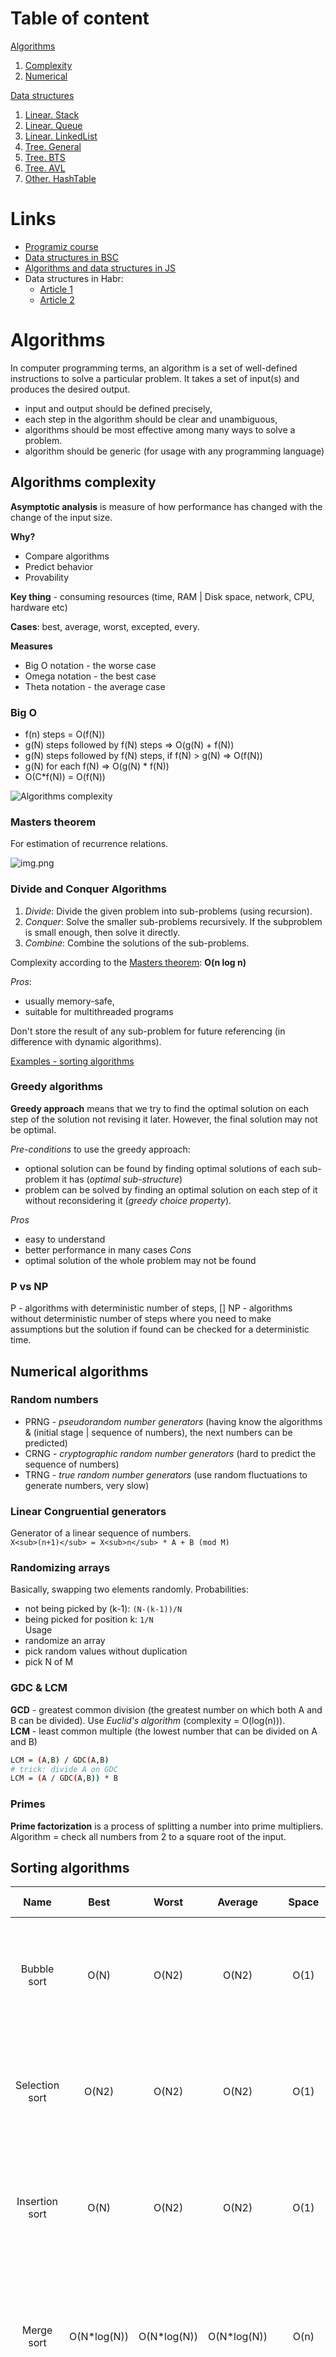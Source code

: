 # Table of content

[Algorithms](#algorithms)
1. [Complexity](#algorithms-complexity)
2. [Numerical](#numerical-algorithms)

[Data structures](#data-structures)  
1. [Linear. Stack](#stack)
2. [Linear. Queue](#queue)
3. [Linear. LinkedList](#linkedlist)
4. [Tree. General](#tree)
5. [Tree. BTS](#binary-search-tree--bst-)
6. [Tree. AVL](#avl-tree)
7. [Other. HashTable](#hash-table)


# Links

- [Programiz course](https://www.programiz.com/dsa/algorithm)
- [Data structures in BSC](http://www.btechsmartclass.com/data_structures/introduction-to-algorithms.html)
- [Algorithms and data structures in JS](https://github.com/trekhleb/javascript-algorithms)
- Data structures in Habr: 
  - [Article 1](https://habr.com/ru/companies/netologyru/articles/334914/)
  - [Article 2](https://habr.com/ru/articles/128457/)

# Algorithms 

In computer programming terms, an algorithm is a set of well-defined instructions to solve a particular problem. It takes a set of input(s) and produces the desired output.

- input and output should be defined precisely, 
- each step in the algorithm should be clear and unambiguous, 
- algorithms should be most effective among many ways to solve a problem.
- algorithm should be generic (for usage with any programming language)

## Algorithms complexity

**Asymptotic analysis** is measure of how performance has changed with the change of the input size. 

**Why?**
- Compare algorithms
- Predict behavior
- Provability

**Key thing** - consuming resources (time, RAM | Disk space, network, CPU, hardware etc)  

**Cases**: best, average, worst, excepted, every.

**Measures** 
- Big O notation - the worse case
- Omega notation - the best case
- Theta notation - the average case

### Big O
  - f(n) steps = O(f(N))
  - g(N) steps followed by f(N) steps ⇒ O(g(N) + f(N))
  - g(N) steps followed by f(N) steps, if f(N) > g(N) ⇒ O(f(N))
  - g(N) for each f(N) ⇒ O(g(N) * f(N))
  - O(C*f(N)) = O(f(N))

![Algorithms complexity](/pictures/complexity.png)

### Masters theorem
For estimation of recurrence relations.

![img.png](pictures/masters.png)

### Divide and Conquer Algorithms

1. *Divide*: Divide the given problem into sub-problems (using recursion).
2. *Conquer*: Solve the smaller sub-problems recursively. If the subproblem is small enough, then solve it directly.
3. *Combine*: Combine the solutions of the sub-problems.

Complexity according to the [Masters theorem](#Masters-theorem): **O(n log n)**

*Pros*:
- usually  memory-safe,
- suitable for multithreaded programs

Don't store the result of any sub-problem for future referencing (in difference with dynamic algorithms). 

[Examples - sorting algorithms](#sorting-algorithms)

### Greedy algorithms

**Greedy approach** means that we try to find the optimal solution on each step of the solution not revising it later. 
However, the final solution may not be optimal.

*Pre-conditions* to use the greedy approach: 
- optional solution can be found by finding optimal solutions of each sub-problem it has (*optimal sub-structure*)
- problem can be solved by finding an optimal solution on each step of it without reconsidering it (*greedy choice property*).

*Pros*
- easy to understand
- better performance in many cases
*Cons* 
- optimal solution of the whole problem may not be found

### P vs NP

P - algorithms with deterministic number of steps, []
NP - algorithms without deterministic number of steps where you need to make assumptions but the solution if found can be checked for a deterministic time.

## Numerical algorithms 

### Random numbers
- PRNG - *pseudorandom number generators* (having know the algorithms & (initial stage | sequence of numbers), the next numbers can be predicted)
- CRNG - *cryptographic random number generators* (hard to predict the sequence of numbers)
- TRNG - *true random number generators* (use random fluctuations to generate numbers, very slow)

### Linear Congruential generators
Generator of a linear sequence of numbers.   
`X<sub>(n+1)</sub> = X<sub>n</sub> * A + B (mod M)`

### Randomizing arrays
Basically, swapping two elements randomly. 
Probabilities: 
- not being picked by (k-1): `(N-(k-1))/N`
- being picked for position k: `1/N`  
Usage
- randomize an array
- pick random values without duplication
- pick N of M

### GDC & LCM

**GCD** - greatest common division (the greatest number on which both A and B can be divided). Use *Euclid's algorithm* (complexity = O(log(n))).  
**LCM** - least common multiple (the lowest number that can be divided on A and B)
```bash
LCM = (A,B) / GDC(A,B)
# trick: divide A on GDC
LCM = (A / GDC(A,B)) * B 
```

### Primes

**Prime factorization** is a process of splitting a number into prime multipliers. Algorithm = check all numbers from 2 to a square root of the input. 

## Sorting algorithms 

|      Name      |    Best     |    Worst    |   Average   |   Space   | Stability* | Use-cases                                                          | Description                                                                                                                                        |
|:--------------:|:-----------:|:-----------:|:-----------:|:---------:|:----------:|:-------------------------------------------------------------------|:---------------------------------------------------------------------------------------------------------------------------------------------------|
|  Bubble sort   |    O(N)     |    O(N2)    |    O(N2)    |   O(1)    |    Yes     | learning, small inputs                                             | Iterating for each element over all rest elements and swapping adjacent ones                                                                       |
| Selection sort |    O(N2)    |    O(N2)    |    O(N2)    |   O(1)    |     No     | learning, small inputs                                             | Compare each element with others and swap it with the one that is lower than the current                                                           |
| Insertion sort |    O(N)     |    O(N2)    |    O(N2)    |   O(1)    |    Yes     | small inputs or partly sorted data sets                            | Iterate over the array and insert the element into the sorted part on the proper place.                                                            |
|   Merge sort   | O(N*log(N)) | O(N*log(N)) | O(N*log(N)) |   O(n)    |    Yes     | large data sets                                                    | Divide & conquer: split the original array into pieces, sort pieces and combine sorted arrays into the result                                      |
|   Quick sort   | O(N*log(N)) | O(N*log(N)) | O(N*log(N)) | O(log(N)) |     No     | large data sets                                                    | Divide & conquer: separate elements relatively to the chosen pivot element (< >) and then split the sequence into two pieces by this pivot element |   
| Counting sort  |  O(N+MAX)   |  O(N+MAX)   |  O(N+MAX)   |  O(MAX)   |    Yes     | small range of values                                              | Calculate occurrences of elements cumulatively (in an array) and derive the final index of the element from this auxiliary array                   |
|   Radix sort   |  O(N+MAX)   |  O(N+MAX)   |  O(N+MAX)   |  O(MAX)   |    Yes     | data sets of integers or strings with fixed lengths                | Sorting using any stable sorting algorithm by all digits in numbers of the original array.                                                         |
|  Bucket sort   |  O(N+MAX)   |    O(N2)    |    O(N)     | O(N+MAX)  |    Yes     | uniformly distributed values over a range                          | Scatter-gather approach: split elements into several buckets -> sort them using any stable sorting algorithm -> combine them into the result one   |
|   Heap sort    | O(N*log(N)) | O(N*log(N)) | O(N*log(N)) |   O(1)    |     No     | k larges or smallest elements, when memory usage is concern        | Convert an array to a heap (heapify)                                                                                                               |
|   Shell sort   | O(N*log(N)) |    O(N2)    | O(N*log(N)) |   O(1)    |     No     | medium-sized datasets where insertion sort is not efficient enough | Iterating and comparing elements of the array based on the pre-defined sequence                                                                    |

<sup>*</sup> A *stable* sorting algorithm maintains the relative order of the items with equal sort keys

1) **Bubble sort** - Iterating for each element over all rest elements and swapping adjacent ones.    
2) **Selection sort** - Compare each element with others and swap it with the one that is lower than the current.
3) **Insertion sort** - Iterate over the array and insert the element into the sorted part on the proper place.  
4) **Merge sort** - Divide & conquer: split the original array into pieces, sort pieces and combine sorted arrays into the result.
5) **Quick sort** - Divide & conquer: separate elements relatively to the chosen pivot element (< | >) and then split the sequence into two pieces by this pivot element.
6) **Counting sort** - Calculate occurrences of elements cumulatively (in an array) and derive the final index of the element from this auxiliary array.
7) **Radix sort** - Sorting using any stable sorting algorithm by all digits in numbers of the original array.
8) **Bucket sort** - Scatter-gather approach: split elements into several buckets -> sort them using any stable sorting algorithm -> combine them into the result one.
9) **Heap sort** - Convert an array to a heap (heapify).
10) **Shell sort** - iterating and comparing elements of the array based on the pre-defined sequence:
```
    - Shell's original sequence: N/2 , N/4 , …, 1  
    - Knuth's increments: 1, 4, 13, …, (3k – 1) / 2  
    - Sedgewick's increments: 1, 8, 23, 77, 281, 1073, 4193, 16577...4j+1+ 3·2j+ 1  
    - Hibbard's increments: 1, 3, 7, 15, 31, 63, 127, 255, 511…  
    - Papernov & Stasevich increment: 1, 3, 5, 9, 17, 33, 65,...  
    - Pratt: 1, 2, 3, 4, 6, 9, 8, 12, 18, 27, 16, 24, 36, 54, 81...   
``` 

## Search algorithms 

|      Name      | Best |  Worst   | Average  |   Space   |
|:--------------:|:----:|:--------:|:--------:|:---------:|
| Linear search  |  -   |    -     |   O(N)   |   O(1)    |
| Binary search  | O(1) | O(log N) | O(log N) |   O(1)    | 

1. **Linear search** - very straightforward, go through the elements and compare each one with the target
2. **Binary search** - only under sorted array, iterative and recursive approach, compare the target with the middle element and then choose the right half of the array to continue comparing


## Graph algorithms

The purpose of the algorithms is to mark each vertex as visited while avoiding cycles.

### DSA (Depth-first search algorithms)

1. Pre-conditions: we have a stack and a visited list
2. Take any vertex and put into the stack
3. Take the top element from the stack and put it into visited list
4. Take all adjacent vertices of the chosen element and put unvisited into the stack
5. Repeat steps 3-4 withe vertices in the stack until it's empty. 

|  Time  | Search |
|:------:|:------:|
| O(V+E) |  O(V)  | 

### BSA (Breadth-fist search algorithm)

1. Pre-conditions: we have a queue and a visited list
2. Take any vertex and put into the queue
3. Take the first element from the queue and put it into visited list
4. Take all adjacent vertices of the chosen element and put unvisited into the queue
5. Repeat steps 3-4 withe vertices in the stack until it's empty.

|  Time  | Search |
|:------:|:------:|
| O(V+E) |  O(V)  | 


### Bellman Ford's Algorithm

It helps us find the shortest path from a vertex to all other vertices of a weighted graph with possible negative weights of edges.

|         |  Time  | Search |
|:-------:|:------:|:------:|
|  Best   |  O(E)  |  O(V)  |
| Average | O(V*E) |        | 
|  Worst  | O(V*E) |        | 

## Greedy algorithms 

### Ford-Fulkerson Algorithm

Calculating the maximum possible flow in a network or a graph.

**Use-cases**
- network flow optimization: e.g. in transportation systems to find the maximum flow of goods from a source to a destination,
- capacity planning: e.g. the capacity of data channels needs to be optimized to handle the maximum possible traffic,
- image processing (image segmentation),
- resource allocation: e.g. assigning tasks to workers, scheduling jobs, etc. 

**Example**
- we can send 2 items though the top path (limited by the last step)
- we can send 3 items though the top path (limited by the first step)
- we can send 2 items though the top path (2/4 in the first 2 nodes) 
-> send them through the path with 0/3 
- ->  send them through the last 2 nodes of the bottom path (3/6 in the last 2 nodes)  

Overall score = 2 + 3 + 2 = 7

![FFA](/pictures/FFA.png)

**Time complexity** = O(E * |f|), where E - number of edges, f - maximum flow number

### Dijkstra's Algorithm

Graph traversal algorithm that finds the shortest path from a source vertex to all other vertices in a weighted graph.

The main idea is the process of iteratively selecting the vertex with the smallest distance and updating distances to its neighboring vertices. 

**Flow** 

1) Create a set of unvisited vertices and set the distance from the source vertex to all other vertices as infinity, except the source vertex itself, which is set to 0.
2) Set the source vertex as the current vertex.
3) While there are unvisited vertices:
   - Select the unvisited vertex with the smallest distance as the current vertex. 
   - Mark the current vertex as visited. 
   For each neighboring vertex of the current vertex:
     - Calculate the distance from the source vertex to the neighboring vertex by adding the weight of the edge between them to the distance of the current vertex.
     - If this calculated distance is smaller than the recorded distance of the neighboring vertex, update the recorded distance with the new value.
4) Once all vertices have been visited or the destination vertex (if specified) has been visited, the shortest path from the source vertex to each vertex can be determined.

**Use-cases**
- routing in computer networks
- GPS navigation systems 
- transportation and logistics
- airline flight scheduling

**Time complexity** = O(E Log V), E - number of edges, V - number of vertices. 

## Kruskal's Algorithm

Kruskal's algorithm is a minimum spanning tree algorithm (spanning tree with minimum sum of weights of edges). 

**Use-cases**
- network design, 
- construction of roads and pipelines,
- cluster analysis: where the goal is to group similar data points together

**Flow**
1. Sort all the edges from low weight to high
2. Take the edge with the lowest weight and add it to the spanning tree. 
If adding the edge created a cycle, then reject this edge.
3. Keep adding edges until we reach all vertices.

**Time complexity** = O(E log E), E - number of edges. 

## Prim's Algorithm

Prim's algorithm is a minimum spanning tree algorithm (spanning tree with minimum sum of weights of edges).

**Use-cases**
- network design,
- construction of roads and pipelines,
- cluster analysis: where the goal is to group similar data points together

**Flow**
1. Initialize the minimum spanning tree with a vertex chosen at random.
2. Find all the edges that connect the tree to new vertices, find the minimum and add it to the tree
3. Keep repeating step 2 until we get a minimum spanning tree

**Time complexity** = O(E log V), V - number of vertices. 

## Huffman Coding

Huffman Coding is a technique of compressing data to reduce its size without losing any of the details, generally useful to compress the data in which there are frequently occurring characters.

**Use-cases**

**Flow**
![Huff1](/pictures/huff1.png)
1. Calculate the frequency of each character in the string.
2. Sort the characters in increasing order of the frequency.
![Huff2](/pictures/huff3.png)
3. Make each unique character as a leaf node. 
4. Form a tree according to the rules.
![Huff_final](/pictures/huff2.png)

**Time complexity** = O(nlog n);

## Dynamic programming 



# Data structures

Data structure is a storage that is used to store and organize data. It is a way of arranging data on a computer so that it can be accessed and updated efficiently.

- **linear** (array, linked list, stack, queue)
  - complexity increase proportionally to data set size
  - pretty simple, but less efficient in memory consumption
  - can be traversed by one pass
- **non-linear** (graph, tree):
  - keep the same level of complexity with increasing amount of data
  - more complex, but more efficient in memory consumption,
  - can't be traversed by one pass

## Linear

### Stack

![img.png](pictures/stack.png)

*LIFO* - last-in, first-out

Operations:
  - push - add an element to the top
  - pop - remove an element from the top
  - peek - get an element from the top without removing
  - isEmpty
  - isFull

| Space | Search | Insertion | Deletion | 
|:-----:|:------:|:---------:|:--------:|
| O(n)  | 	O(n)  |   O(1)    |   O(1)   | 


### Queue

![img.png](pictures/queue.png)

*FIFO* - first in, first out

Operations
  - enqueue (offer) - add an element to the bottom, **O(1)**
  - dequeue (poll) - withdraw an element from the top, **O(1)**
  - peek - get an element from the top **O(1)**
  - isEmpty
  - isFull

Types:
  - *circular queue* - better memory utilization: when the rear index reach the end of the array, we can use free slots in the beginning
  - *priority queue* - all elements have their priority and are processed regarding this priority (implementation based on LinkedList, BinaryHeap, or BinaryTree)
  - *dequeue* - insertion and removal can be performed from both sides. 

| Space | Search | Insertion | Deletion | 
|:-----:|:------:|:---------:|:--------:|
| O(n)  | 	O(n)  |   O(1)    |   O(1)   | 


### LinkedList

Linear data structure that includes a series of connected nodes, where each node stores the data and the address of the next node.

![LinkedList.png](pictures/linked-list.png)

**Types**
- singly - each node points to the next one
- doubly - two pointers in each node: to the previous and the consequent elements
- circular - last elements has a reference to the first one

**Operations**
- traverse - go through all nodes of the list
- insert
- delete
- search - find a node
- sort

| Space | Search/Traverse | Insertion | Deletion |
|:-----:|:---------------:|:---------:|:--------:|
| O(n)  |      O(n)       |   O(1)    |   O(1)   | 


## Tree

Data structure consisting of *nodes* (key | value + a pointer to the next node) and *edges* (links between nodes). 

**Terminology**:
- *root* - the top node, 
- *leaf* - node without a pointer to the next node,
- *internal node* - node with a pointer to the next node,
- *height of the node* - number of edges *from a node to the deepest leaf* (bottom)
- *depth of the node* - number of edges *from a node to the root* (up)
- *height of the tree* - number of edges *from the root to the deepest leaf*
- *degree of node* - number of branches the node have
- *forest* - several disjoint trees. 

**Tree traversal**
![traversal example](pictures/traversal_example.png)
- *inorder* - left branch/left leaf -> root -> right branch/right leaf: 5 -> 12 -> 6 -> 1 -> 9
```java
public void traverse(Node node){
    if(node!=null){
        traverse(node.left);
        System.out.print(" "+node.key);
        traverse(node.right);
    }
}
```
- *preorder* - root -> left branch -> right branch: 1 -> 12 -> 5 -> 6 -> 9
```java
public void traverse(Node node) {
    if (node != null) {
        System.out.print(" " + node.key);
        traverse(node.left);
        traverse(node.right);
    }
}
```
- *postorder* - left branch/left leaf -> right branch/right leaf -> root: 5 -> 6 -> 12 -> 9 -> 1
```java
public void traverse(Node node) {
    if (node != null) {
        traverse(node.left);
        traverse(node.right);
        System.out.print(" " + node.key);
    }
}
```

### Binary tree

Tree data structure where each node can have two children at most. 
Node = value + link to the right node + link to the left node.

**Types**
- *full* - each node has 2 or 0 children.
- *perfect* - each node has 2 children + leaves are on the same level
- *complete* - like a full, but: leaves lean to the left + the right branch might not have a right leaf
  ![complete binary tree](pictures/complete_binary_tree.png)
- *degenerate (pathological)* - each node has only right or left child
  ![degenerate binary tree](pictures/degenerate_binary_tree.png)
- *skewed* - type of the pathological tree, all nodes go to the left or right
- *balanced* - difference between height of the right and left subtrees is 0 | 1  

  |Balances tree            |         Unbalanced tree         |   
  |:-------------------------------:|:-------------------------:|  
  |![](pictures/balanced_tree.png)|![](pictures/unbalanced_tree.png)|

**Height <-> Number of nodes**

- *Minimum number of nodes* = height + 1
- *Maximum number of nodes* = 2<sup>(height+1)</sup>-1
- *Minimum number of nodes* = floor (log2n)                                                                                              
- *Maximum number of nodes* = number of nodes - 1

### Binary search tree (BST)

Binary tree structure where: 
- all nodes to the left of the root is less than the root
- all nodes to the right of the root is bigger than the root.
- each and every subtree is BST too.

Operations:
- insertion
- deletion (of a leaf, of an internal node with one or two sub-nodes)

|   Search    | Insertion  |  Deletion  | Space |
|:-----------:|:----------:|:----------:|:-----:|
| 	O(log(n))* | O(log(n))* | O(log(n))* | O(n)  |

<sup>*</sup> Search, Insertion and deletion operations can be O(n) when all nodes have only one sub-node. 

![img.png](pictures/bts.png)

### AVL tree

AVL tree is a self-balancing binary search tree in which each node maintains extra information called a balance factor whose value is either -1, 0 or +1.

**Balance factor** = height of the left subtree - height of the right subtree. 

**Operations** 
- insertion
- deletion
- search
- rotation

When we *insert* or *delete* something we need to balance tree by performing rotation operation. 

**Rotations**
- single left rotation - every node move one position left
- single right rotation - every node move one position right
- left right rotation - single left -> single right
- right left rotation - single right -> single left

|   Search    | Insertion  |  Deletion  | Space |
|:-----------:|:----------:|:----------:|:-----:|
| 	O(log(n))* | O(log(n))* | O(log(n))* | O(n)  |

<sup>*</sup> Because of self-balancing nature, complexity is always the same. 

![img.png](pictures/AVL.png)

### B-Tree

B-Tree is a self-balanced tree in which every node can have more than one key and more than 2 children.  
Number of keys and children defines by the *order* of a B-tree. 

*Reason behind this structure* - save time reading and writing to a hard drive. 

**Rules** of B-tree:
- keys and children depending on *order n*: keys in [n/2-1; n-1], children in [n/2; n] 
- all leaves are at the same level
- root node must have at least 2 children
- all keys in nodes sorted in ASC

**Operations**
- search
- insertion (find the appropriate node + insertion + splitting the node if needed)
- deletion (find the appropriate node + deletion + balancing the tree)

|   Search   | Insertion | Deletion  | Space |
|:----------:|:---------:|:---------:|:-----:|
| 	O(log(n)) | O(log(n)) | O(log(n)) | O(n)  |

![B-Tree](pictures/b-tree.png)

### B+-Tree

Tree structure implementing multi-level indexing which means that only leaf nodes has values. 

|            B-Tree             |            B+-Tree             |   
|:-----------------------------:|:------------------------------:|  
| ![](pictures/b_tree_comp.png) | ![](pictures/b+_tree_comp.png) |

**Rules**
- all leaf nodes at the same level
- only leaf nodes contains values
- leaf nodes have links
- children: root has at least 2 children, other nodes [n/2, n] (n - order of a tree)
- keys in [n/2-1; n-1]

**Operations**
- search
- insertion (find the appropriate node + insertion + balancing/splitting the node if needed)
- deletion (find the appropriate node + deletion + balancing the tree)


### Red-Black Tree

Red Black Tree is a Binary Search Tree in which re-balancing mechanism is based on the color of the node (RED or BLACK).

*Node* = key + color + left node link + right node link + parent link (except of the root)

Rules:
- each node has a color
- the root is black
- leaf nodes are black
- children of a red node are black
- every path (root to leaf) have to have the same number of black nodes
- every new node is red (insertion -> to not violate the rule of the depth in black nodes)

**Operations**
- search
- insertion (find the appropriate node + insertion + balancing/splitting the node if needed)
- deletion (find the appropriate node + deletion + balancing the tree)
- recoloring/rotation (internal operations for balancing a tree after inserting or deleting a node)

![Red-Black Tree](pictures/RBT.png)

### Heap

Complete *binary tree* that satisfy to one of the *heap properties*:
- *max heap property* - a node is always greater than its children and the root is maximum
- *min heap property* - a node is always smaller than its children and the root is minimum

![Max heap](pictures/max-heap.png)

Operations:
- heapify - create a heap from a linear structure | restructure it
- insert - add an element (node) and heapify
- delete - delete an element and heapify
- peek (max/min) - get the root
- extract (max/min) - poll the root and heapify 

| Peek | Search | Insertion | Deletion  | Space |
|:----:|:------:|:---------:|:---------:|:-----:|
| O(1) | 	O(n)  | O(log(n)) | O(log(n)) | O(n)  |


## Graph

Data structure consisting of nodes (vertices) and edges connecting these nodes.

![img.png](pictures/graph.png)

V (vertices) = {0, 1, 2, 3}  
E (edges) = {(0,1), (0,2), (0,3), (1,2)}  
- directed
- undirected
- weighted  

**G = {V, E}**

**Terminology**  
*Adjacency* - a situation when vertices are connected with an edge.  
*Path* - a sequence of edges between two vertices.
*Endpoints* - two vertices connected by an edge
*Origin* | *Destinations* - in a directed graph: initial point and all other points.  
*Outgoing* | *Incoming* - in a directed graph: an edge from and edge to a vertex respectively. 
*Degree* | *Indegree* | *Outdegree* - number of edges connected to a vertex (incoming | outgoing for directed graphs)
*Self-loop* - two endpoint of a edge coincide with each other 

**Types**
- directed - edge represent one-way connection between nodes
- undirected - edge represent bidirectional connection between nodes
- mixed - there directed and undirected edges in a graph

**Spanning tree**  
  Sub-graph of *undirected* graph which includes all vertices with a minimum possible number of edges.  
  Total number of options for the graph with n vertices = **n<sup>n-2</sup>**  
  Minimum spanning tree must minimize the weight of edges (if they are weighted).

**Strongly connected components (SCC)**
Applicable only for directed graph. Cluster of vertices where there is a path from each vertex to another one.  
Use *Kosaraju's Algorithm* (Косараджу) to find all cluster of SCC.
![SCC](pictures/scc.png)

| Space  | Add V | Add E | Remove V | Remove E |
|:------:|:-----:|:-----:|:--------:|:--------:|
| O(V+E) | O(1)  | O(1)  |  O(V+E)  |   O(E)   |

### Graph representation

1. *Adjacency matrix* - 2D matrix with vertices as indexes (size: V*V) and values of it indicate the path between vertices (true | false, 1 | 0)  
Symmetric for an undirected graph

|                              Pros                               |                          Contras                           | 
|:---------------------------------------------------------------:|:----------------------------------------------------------:|
| basic operations is very fast (add/remove the edge, check edge) | memory consuming (usually graph don't have som many edges) |
|                     allow matrix operations                     |                                                            |

![Adjacency matrix](pictures/adjacent_matrix.png)

2. Incidence Matrix - 2D matrix, size V*E, filled with -1, 0 and 1, representing ingoing, outgoing and absence of connection between vertices. 

![Incidence Matrix](pictures/incidence_matrxi.png)

3. *Adjacency linked list* - all connections of one vertex in form of nodes of a LL.

|                       Pros                       |                                   Contras                                    | 
|:------------------------------------------------:|:----------------------------------------------------------------------------:|
| memory consumption (only values for real edges)  | difficult to find a list of all adjacent vertices (iterating through all LL) |
| ease in finding vertices adjacent to the current |                                                                              |

![Adjacency linked list](pictures/adjacence_list.png)

## Other

## Hash Table

Data structure that store elements in key-value pairs: *key* - indexes of values, *values* - associated data stored in e.g. array. 

![HashTable.png](pictures/hash-table.png)

*Hash function* is used to calculate a key. 
The key feature of the hash function is the ability to avoid *collisions* (situations when the hash function generate the same keys for different values).

**Collision resolving**
- chaining (LinkedList connected to a index)
- open addressing (calculating a new index)
  - linear probing - set the value in adjacent slots 
  - quadratic probing - slots increase quadratic (not linear)
  - double hashing - calculate hash one more time

**Good hashing functions**
- division - ```k mod m``` (k - key, m - size of a table)
- multiplication
- universal - index is chosen independent from keys. 

| Space | Search* | Insertion* | Deletion* |
|:-----:|:-------:|:----------:|:---------:|
| O(n)  |  O(1)   |    O(1)    |   O(1)    | 

<sup>*</sup> Search, Insertion and deletion operations can be O(n) when:
- using bad hashing function (all pair are in the same index slot). 
- hash table is full and we need to re-structure it. 